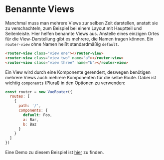 # Benannte Views

Manchmal muss man mehrere Views zur selben Zeit darstellen, anstatt sie zu verschachteln, zum Beispiel bei einem Layout mit Hauptteil und Seitenleiste. Hier helfen benannte Views aus. Anstelle eines einzigen Ortes für die View-Darstellung gibt es mehrere, die Namen tragen können. Ein `router-view` ohne Namen heißt standardmäßig `default`.

``` html
<router-view class="view one"></router-view>
<router-view class="view two" name="a"></router-view>
<router-view class="view three" name="b"></router-view>
```

Ein View wird durch eine Komponente gerendert, deswegen benötigen mehrere Views auch mehrere Komponenten für die selbe Route. Dabei ist wichtig `components` (Plural) in den Optionen zu verwenden:

``` js
const router = new VueRouter({
  routes: [
    {
      path: '/',
      components: {
        default: Foo,
        a: Bar,
        b: Baz
      }
    }
  ]
})
```

Eine Demo zu diesem Beispiel ist
[hier](https://jsfiddle.net/posva/6du90epg/) zu finden.
